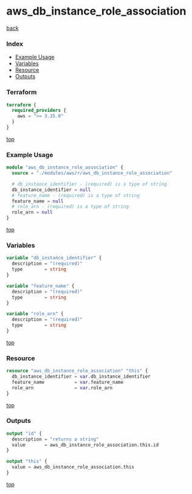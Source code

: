 # aws_db_instance_role_association

[back](../aws.md)

### Index

- [Example Usage](#example-usage)
- [Variables](#variables)
- [Resource](#resource)
- [Outputs](#outputs)

### Terraform

```terraform
terraform {
  required_providers {
    aws = ">= 3.35.0"
  }
}
```

[top](#index)

### Example Usage

```terraform
module "aws_db_instance_role_association" {
  source = "./modules/aws/r/aws_db_instance_role_association"

  # db_instance_identifier - (required) is a type of string
  db_instance_identifier = null
  # feature_name - (required) is a type of string
  feature_name = null
  # role_arn - (required) is a type of string
  role_arn = null
}
```

[top](#index)

### Variables

```terraform
variable "db_instance_identifier" {
  description = "(required)"
  type        = string
}

variable "feature_name" {
  description = "(required)"
  type        = string
}

variable "role_arn" {
  description = "(required)"
  type        = string
}
```

[top](#index)

### Resource

```terraform
resource "aws_db_instance_role_association" "this" {
  db_instance_identifier = var.db_instance_identifier
  feature_name           = var.feature_name
  role_arn               = var.role_arn
}
```

[top](#index)

### Outputs

```terraform
output "id" {
  description = "returns a string"
  value       = aws_db_instance_role_association.this.id
}

output "this" {
  value = aws_db_instance_role_association.this
}
```

[top](#index)